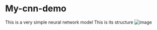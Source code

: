 # My-cnn-demo
This is a very simple neural network model
This is its structure
![image](https://github.com/shihenren/My-cnn-demo/assets/103240081/18cd60b2-5ff1-4746-8f28-78ff946090ba)

